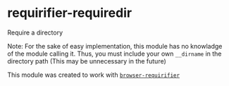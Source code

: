 # requirifier-requiredir

Require a directory

Note: For the sake of easy implementation, this module has no knowladge of the module calling it.
Thus, you must include your own `__dirname` in the directory path (This may be unnecessary in the future)

This module was created to work with [`browser-requirifier`](https://github.com/ARitz-Cracker/browser-requirifier)
